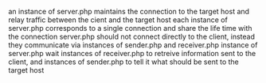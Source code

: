 an instance of server.php maintains the connection to the target host and relay traffic between the cient and the target host
each instance of server.php corresponds to a single connection and share the life time with the connection
server.php should not connect directly to the client, instead they communicate via instances of sender.php and receiver.php
instance of server.php wait instances of receiver.php to retreive information sent to the client, and instances of sender.php to tell it what should be sent to the target host
